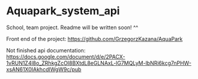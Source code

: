 # Aquapark_system_api

School, team project.
Readme will be written soon! ^^

Front end of the project:
https://github.com/GrzegorzKazana/AquaPark

Not finished api documentation:
https://docs.google.com/document/d/e/2PACX-1vRUN1Z4l8o_ZRhkgZcOI8BXtdL8eGLNAxL-lG7MQLyM-lbNRi6kcg7nPHW-xsAN61X0IAkhcdIWgW9c/pub
